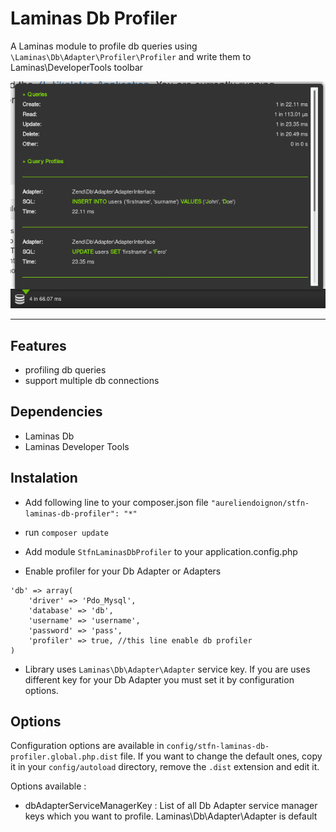 Laminas Db Profiler
========================

A Laminas module to profile db queries using ```\Laminas\Db\Adapter\Profiler\Profiler``` and write them to Laminas\DeveloperTools toolbar

![Db Profiler](./doc/images/snapshot.png)

- - -

Features
----

- profiling db queries
- support multiple db connections

Dependencies
------------

- Laminas Db
- Laminas Developer Tools

Instalation
---

- Add following line to your composer.json file ``` "aureliendoignon/stfn-laminas-db-profiler": "*" ```

- run ```composer update```

- Add module ``` StfnLaminasDbProfiler ``` to your application.config.php

- Enable profiler for your Db Adapter or Adapters

```
'db' => array(
    'driver' => 'Pdo_Mysql',
    'database' => 'db',
    'username' => 'username',
    'password' => 'pass',
    'profiler' => true, //this line enable db profiler
)
```

- Library uses ```Laminas\Db\Adapter\Adapter``` service key. If you are uses different key for your Db Adapter you must set it by configuration options.

Options
-------

Configuration options are available in ```config/stfn-laminas-db-profiler.global.php.dist``` file. If you want to change the default ones, copy it in your ```config/autoload``` directory, remove the ```.dist``` extension and edit it.

Options available :

- dbAdapterServiceManagerKey : List of all Db Adapter service manager keys which you want to profile. Laminas\Db\Adapter\Adapter is default
